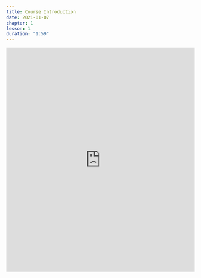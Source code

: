 ```yaml
---
title: Course Introduction
date: 2021-01-07
chapter: 1
lesson: 1
duration: "1:59"
---
```


<iframe width="100%" height="600" src="https://www.youtube.com/embed/1tj811XDsNk" title="YouTube video player" frameborder="0" allow="accelerometer; autoplay; clipboard-write; encrypted-media; gyroscope; picture-in-picture" allowfullscreen></iframe>